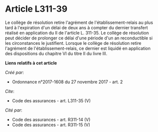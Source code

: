 # Article L311-39

Le collège de résolution retire l'agrément de l'établissement-relais au plus tard à l'expiration d'un délai de deux ans à
compter du dernier transfert réalisé en application du II de l'article L. 311-35. Le collège de résolution peut décider de
prolonger ce délai d'une période d'un an reconductible si les circonstances le justifient. Lorsque le collège de résolution
retire l'agrément de l'établissement-relais, ce dernier est liquidé en application des dispositions du chapitre VI du titre
II du livre III.

**Liens relatifs à cet article**

_Créé par_:

  - Ordonnance n°2017-1608 du 27 novembre 2017 - art. 2

_Cite_:

  - Code des assurances - art. L311-35 (V)

_Cité par_:

  - Code des assurances - art. R311-14 (V)
  - Code des assurances - art. R311-15 (V)
